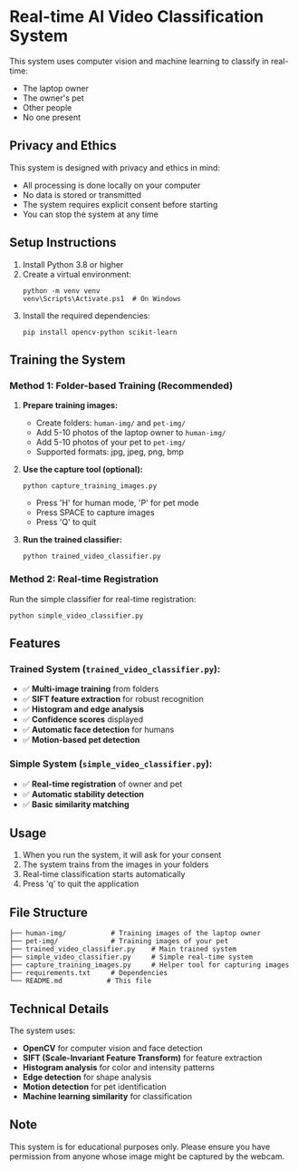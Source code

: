 # Real-time AI Video Classification System

This system uses computer vision and machine learning to classify in real-time:

- The laptop owner
- The owner's pet
- Other people
- No one present

## Privacy and Ethics

This system is designed with privacy and ethics in mind:

- All processing is done locally on your computer
- No data is stored or transmitted
- The system requires explicit consent before starting
- You can stop the system at any time

## Setup Instructions

1. Install Python 3.8 or higher
2. Create a virtual environment:
   ```
   python -m venv venv
   venv\Scripts\Activate.ps1  # On Windows
   ```
3. Install the required dependencies:
   ```
   pip install opencv-python scikit-learn
   ```

## Training the System

### Method 1: Folder-based Training (Recommended)

1. **Prepare training images:**

   - Create folders: `human-img/` and `pet-img/`
   - Add 5-10 photos of the laptop owner to `human-img/`
   - Add 5-10 photos of your pet to `pet-img/`
   - Supported formats: jpg, jpeg, png, bmp

2. **Use the capture tool (optional):**

   ```
   python capture_training_images.py
   ```

   - Press 'H' for human mode, 'P' for pet mode
   - Press SPACE to capture images
   - Press 'Q' to quit

3. **Run the trained classifier:**
   ```
   python trained_video_classifier.py
   ```

### Method 2: Real-time Registration

Run the simple classifier for real-time registration:

```
python simple_video_classifier.py
```

## Features

### Trained System (`trained_video_classifier.py`):

- ✅ **Multi-image training** from folders
- ✅ **SIFT feature extraction** for robust recognition
- ✅ **Histogram and edge analysis**
- ✅ **Confidence scores** displayed
- ✅ **Automatic face detection** for humans
- ✅ **Motion-based pet detection**

### Simple System (`simple_video_classifier.py`):

- ✅ **Real-time registration** of owner and pet
- ✅ **Automatic stability detection**
- ✅ **Basic similarity matching**

## Usage

1. When you run the system, it will ask for your consent
2. The system trains from the images in your folders
3. Real-time classification starts automatically
4. Press 'q' to quit the application

## File Structure

```
├── human-img/           # Training images of the laptop owner
├── pet-img/             # Training images of your pet
├── trained_video_classifier.py    # Main trained system
├── simple_video_classifier.py     # Simple real-time system
├── capture_training_images.py     # Helper tool for capturing images
├── requirements.txt     # Dependencies
└── README.md           # This file
```

## Technical Details

The system uses:

- **OpenCV** for computer vision and face detection
- **SIFT (Scale-Invariant Feature Transform)** for feature extraction
- **Histogram analysis** for color and intensity patterns
- **Edge detection** for shape analysis
- **Motion detection** for pet identification
- **Machine learning similarity** for classification

## Note

This system is for educational purposes only. Please ensure you have permission from anyone whose image might be captured by the webcam.
